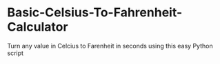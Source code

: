 # Basic-Celsius-To-Fahrenheit-Calculator
Turn any value in Celcius to Farenheit in seconds using this easy Python script
